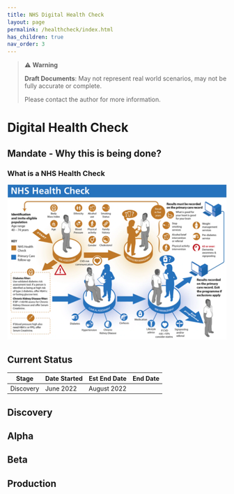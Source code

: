 ```yaml
---
title: NHS Digital Health Check
layout: page
permalink: /healthcheck/index.html
has_children: true
nav_order: 3
---
```


> ⚠️ **Warning**
>  
> **Draft Documents**: May not represent real world scenarios, may not be fully accurate or complete.
>
> Please contact the author for more information.


# Digital Health Check

## Mandate - Why this is being done?

### What is a NHS Health Check
![Health Check](healthcheck.png)
## Current Status

| Stage     | Date Started | Est End Date | End Date |
| --------- | ------------ | ------------ | -------- |
| Discovery | June 2022    | August 2022  |          |

## Discovery


## Alpha

## Beta

## Production